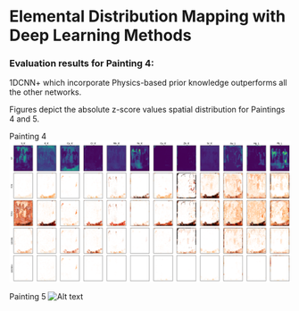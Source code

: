 # Elemental Distribution Mapping with Deep Learning Methods

### Evaluation results for Painting 4:

1DCNN+ which incorporate Physics-based prior knowledge outperforms all the other networks.

Figures depict the absolute z-score values spatial distribution for Paintings 4 and 5.

Painting 4
![Alt text](results/Elemental_Mapping/figures/z-score-maps-real-pred-sjohn.png)

Painting 5
![Alt text](results/Elemental_Mapping/figures/z-score-maps-real-pred)

